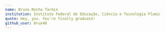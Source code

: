 ```yaml
---
name: Bruno Rocha Tardin
institution: Instituto Federal de Educação, Ciência e Tecnologia Fluminense
quote: Hey, you. You're finally graduate!
github_user: 8rux40
---
```

